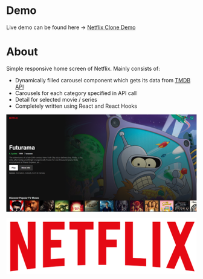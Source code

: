# Demo

Live demo can be found here -> [Netflix Clone Demo](https://drahl-netflix-clone.herokuapp.com)

# About

Simple responsive home screen of Netflix. Mainly consists of:

- Dynamically filled carousel component which gets its data from [TMDB API](https://www.themoviedb.org/)
- Carousels for each category specified in API call
- Detail for selected movie / series
- Completely written using React and React Hooks

![Netflix Demo Visual](./src/images/Netflix-clone.PNG?raw=true "Netflix Demo Visual")

![Netflix Demo Visual](./src/images/netflix-logo.PNG?raw=true "Netflix Demo Visual")
